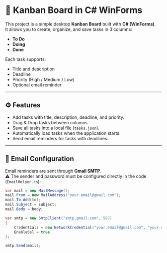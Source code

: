 # 📝 Kanban Board in C# WinForms

This project is a simple desktop **Kanban Board** built with **C# (WinForms)**.  
It allows you to create, organize, and save tasks in 3 columns:

- **To Do**
- **Doing**
- **Done**

Each task supports:
- Title and description
- Deadline
- Priority (High / Medium / Low)
- Optional email reminder

---

## ⚙️ Features

- Add tasks with title, description, deadline, and priority.
- Drag & Drop tasks between columns.
- Save all tasks into a local file (`tasks.json`).
- Automatically load tasks when the application starts.
- Send email reminders for tasks with deadlines.

---

## 📧 Email Configuration

Email reminders are sent through **Gmail SMTP**.  
⚠️ The sender and password must be configured directly in the code (`EmailHelper.cs`):

```csharp
var mail = new MailMessage();
mail.From = new MailAddress("your.email@gmail.com");
mail.To.Add(to);
mail.Subject = subject;
mail.Body = body;

var smtp = new SmtpClient("smtp.gmail.com", 587)
{
    Credentials = new NetworkCredential("your.email@gmail.com", "your-app-password"),
    EnableSsl = true
};

smtp.Send(mail);
